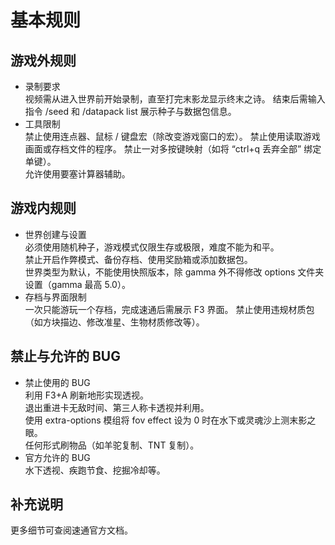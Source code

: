 # 基本规则

## 游戏外规则
- 录制要求    
视频需从进入世界前开始录制，直至打完末影龙显示终末之诗。
结束后需输入指令 /seed 和 /datapack list 展示种子与数据包信息。
- 工具限制  
禁止使用连点器、鼠标 / 键盘宏（除改变游戏窗口的宏）。
禁止使用读取游戏画面或存档文件的程序。
禁止一对多按键映射（如将 “ctrl+q 丢弃全部” 绑定单键）。  
允许使用要塞计算器辅助。

## 游戏内规则
- 世界创建与设置  
必须使用随机种子，游戏模式仅限生存或极限，难度不能为和平。    
禁止开启作弊模式、备份存档、使用奖励箱或添加数据包。    
世界类型为默认，不能使用快照版本，除 gamma 外不得修改 options 文件夹设置（gamma 最高 5.0）。    
- 存档与界面限制  
一次只能游玩一个存档，完成速通后需展示 F3 界面。
禁止使用违规材质包（如方块描边、修改准星、生物材质修改等）。

## 禁止与允许的 BUG
- 禁止使用的 BUG  
利用 F3+A 刷新地形实现透视。    
退出重进卡无敌时间、第三人称卡透视并利用。    
使用 extra-options 模组将 fov effect 设为 0 时在水下或灵魂沙上测末影之眼。    
任何形式刷物品（如羊驼复制、TNT 复制）。    
- 官方允许的 BUG  
水下透视、疾跑节食、挖掘冷却等。    

## 补充说明
更多细节可查阅速通官方文档。
